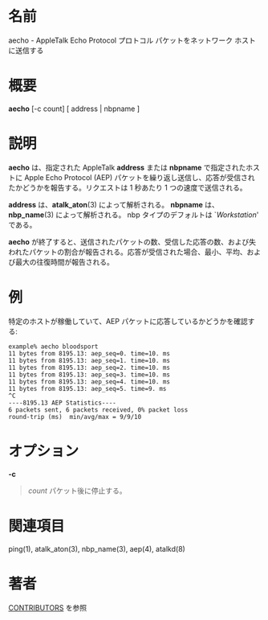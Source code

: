 # 名前

aecho - AppleTalk Echo Protocol プロトコル パケットをネットワーク ホストに送信する

# 概要

**aecho** [-c count] [ address | nbpname ]

# 説明

**aecho** は、指定された AppleTalk **address** または **nbpname** で指定されたホストに Apple Echo Protocol (AEP) パケットを繰り返し送信し、応答が受信されたかどうかを報告する。リクエストは 1 秒あたり 1 つの速度で送信される。

**address** は、**atalk_aton**(3) によって解析される。 **nbpname** は、**nbp_name**(3) によって解析される。 nbp タイプのデフォルトは \`*Workstation*' である。

**aecho**
が終了すると、送信されたパケットの数、受信した応答の数、および失われたパケットの割合が報告される。応答が受信された場合、最小、平均、および最大の往復時間が報告される。

# 例

特定のホストが稼働していて、AEP パケットに応答しているかどうかを確認する:

    example% aecho bloodsport
    11 bytes from 8195.13: aep_seq=0. time=10. ms
    11 bytes from 8195.13: aep_seq=1. time=10. ms
    11 bytes from 8195.13: aep_seq=2. time=10. ms
    11 bytes from 8195.13: aep_seq=3. time=10. ms
    11 bytes from 8195.13: aep_seq=4. time=10. ms
    11 bytes from 8195.13: aep_seq=5. time=9. ms
    ^C
    ----8195.13 AEP Statistics----
    6 packets sent, 6 packets received, 0% packet loss
    round-trip (ms)  min/avg/max = 9/9/10

# オプション

**-c** <count>

> *count* パケット後に停止する。

# 関連項目

ping(1), atalk_aton(3), nbp_name(3), aep(4), atalkd(8)

# 著者

[CONTRIBUTORS](https://netatalk.io/contributors) を参照
